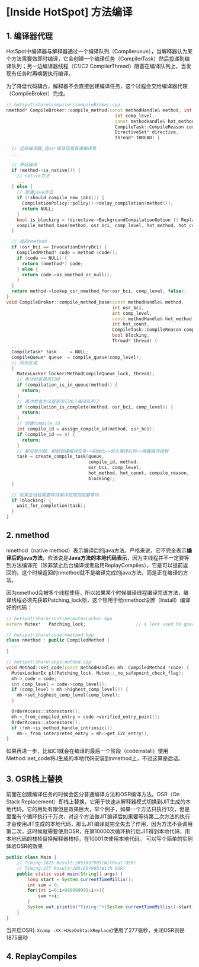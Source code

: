 # [Inside HotSpot] 方法编译

## 1. 编译器代理
HotSpot中编译器与解释器通过一个编译队列（Compilerueue），当解释器认为某个方法需要做即时编译，它会创建一个编译任务（CompilerTask）然后投递到编译队列；另一边编译器线程（C1/C2 CompilerThread）阻塞在编译队列上，当发现有任务时再唤醒执行编译。

为了降低代码耦合，解释器不会直接创建编译任务，这个过程会交给编译器代理（CompileBroker）完成。
```cpp
// hotspot\share\compiler\compileBroker.cpp
nmethod* CompileBroker::compile_method(const methodHandle& method, int osr_bci,
                                         int comp_level,
                                         const methodHandle& hot_method, int hot_count,
                                         CompileTask::CompileReason compile_reason,
                                         DirectiveSet* directive,
                                         Thread* THREAD) {

  // 选择编译器,选osr编译还是普通编译等
  ...

  // 开始编译
  if (method->is_native()) {
    // native方法
    ...
  } else {
    // 普通java方法
    if (!should_compile_new_jobs()) {
      CompilationPolicy::policy()->delay_compilation(method());
      return NULL;
    }
    bool is_blocking = !directive->BackgroundCompilationOption || ReplayCompiles;
    compile_method_base(method, osr_bci, comp_level, hot_method, hot_count, compile_reason, is_blocking, THREAD);
  }

  // 返回nmethod
  if (osr_bci == InvocationEntryBci) {
    CompiledMethod* code = method->code();
    if (code == NULL) {
      return (nmethod*) code;
    } else {
      return code->as_nmethod_or_null();
    }
  }
  return method->lookup_osr_nmethod_for(osr_bci, comp_level, false);
}
void CompileBroker::compile_method_base(const methodHandle& method,
                                        int osr_bci,
                                        int comp_level,
                                        const methodHandle& hot_method,
                                        int hot_count,
                                        CompileTask::CompileReason compile_reason,
                                        bool blocking,
                                        Thread* thread) {
  ...
  CompileTask* task     = NULL;
  CompileQueue* queue  = compile_queue(comp_level);
  // 同步区域
  {
    MutexLocker locker(MethodCompileQueue_lock, thread);
    // 再次检查是否已经
    if (compilation_is_in_queue(method)) {
      return;
    }
    // 再次检查方法是否早已加入编译队列了
    if (compilation_is_complete(method, osr_bci, comp_level)) {
      return;
    }
    // 创建compile_id
    int compile_id = assign_compile_id(method, osr_bci);
    if (compile_id == 0) {
      return;
    }
    // 都没有问题，那就创建编译任务->初始化->加入编译队列->唤醒编译线程
    task = create_compile_task(queue,
                               compile_id, method,
                               osr_bci, comp_level,
                               hot_method, hot_count, compile_reason,
                               blocking);
  }

  // 如果主线程需要等待编译完成则阻塞等待
  if (blocking) {
    wait_for_completion(task);
  }
}
```

## 2. nmethod
nmethod（native method）表示编译后的java方法。严格来说，它不完全表示**编译后的java方法**，应该说是**Java方法的本地代码表示**，因为主线程并不一定要等到方法编译完（除非禁止后台编译或者启用ReplayCompiles），它是可以提前返回的。这个时候返回的nmethod就不是编译完成的java方法，而是正在编译的方法。

因为nmethod会被多个线程使用，所以如果某个时候编译线程编译完该方法，编译线程必须先获取Patching_lock锁，这个锁用于给nmethod设置（Install）编译好的代码：
```cpp
// hotspot\share\runtime\mutexLocker.hpp
extern Mutex*   Patching_lock;                   // a lock used to guard code patching of compiled code

// hotspot\share\code\nmethod.hpp
class nmethod : public CompiledMethod {
  ...
}

// hotspot\share\oops\method.cpp
void Method::set_code(const methodHandle& mh, CompiledMethod *code) {
  MutexLockerEx pl(Patching_lock, Mutex::_no_safepoint_check_flag);
  mh->_code = code; 
  int comp_level = code->comp_level();
  if (comp_level > mh->highest_comp_level()) {
    mh->set_highest_comp_level(comp_level);
  }

  OrderAccess::storestore();
  mh->_from_compiled_entry = code->verified_entry_point();
  OrderAccess::storestore();
  if (!mh->is_method_handle_intrinsic())
    mh->_from_interpreted_entry = mh->get_i2c_entry();
}
```
如果再进一步，比如C1就会在编译的最后一个阶段（codeinstall）使用Method::set_code将J生成的本地代码安装到nmethod上，不过这算是后话。

## 3. OSR栈上替换
前面在创建编译任务的时候会区分普通编译方法和OSR编译方法。OSR（On Stack Replacement）即栈上替换，它用于快速从解释器模式切换到JIT生成的本地代码。它的用处有限但是效果巨大，举个例子，如果一个方法只执行1次，但是里面有个循环执行千万次，对这个方法做JIT编译后如果要等待第二次方法的执行才会使用JIT生成的本地代码，那么JIT编译就完全失去了作用，因为方法不会调用第二次，这时候就需要使用OSR，在第10000次循环执行后JIT得到本地代码，用本地代码的栈桢替换解释器栈桢，在10001次使用本地代码。 可以写个简单的实例体验OSR的效果
```java
public class Main {
    // Timing:1875 Result:2051657985(Without OSR)
    // Timing:277 Result:2051657985(With OSR)
    public static void main(String[] args) {
        long start = System.currentTimeMillis();
        int sum = 0;
        for(int i=0;i<999999999;i++){
            sum +=i;
        }
        System.out.println("Timing:"+(System.currentTimeMillis()-start)+" Result:"+sum);
    }
}
```
当开启OSR(`-Xcomp -XX:+UseOnStackReplace`)使用了277毫秒，关闭OSR则是1875毫秒

## 4. ReplayCompiles



